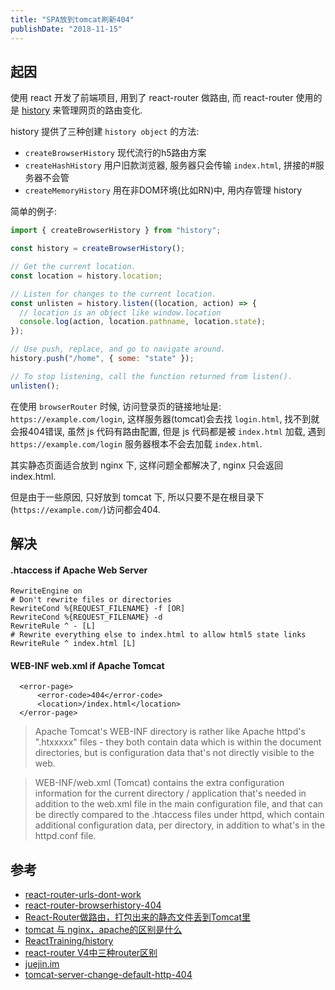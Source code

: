 ```yaml
---
title: "SPA放到tomcat刷新404"
publishDate: "2018-11-15"
---
```


## 起因

使用 react 开发了前端项目, 用到了 react-router 做路由, 而 react-router 使用的是 [history](https://github.com/ReactTraining/history) 来管理网页的路由变化.

history 提供了三种创建 `history object` 的方法:

- `createBrowserHistory` 现代流行的h5路由方案
- `createHashHistory` 用户旧款浏览器, 服务器只会传输 `index.html`, 拼接的#服务器不会管
- `createMemoryHistory` 用在非DOM环境(比如RN)中, 用内存管理 history

简单的例子:

```javascript
import { createBrowserHistory } from "history";

const history = createBrowserHistory();

// Get the current location.
const location = history.location;

// Listen for changes to the current location.
const unlisten = history.listen((location, action) => {
  // location is an object like window.location
  console.log(action, location.pathname, location.state);
});

// Use push, replace, and go to navigate around.
history.push("/home", { some: "state" });

// To stop listening, call the function returned from listen().
unlisten();
```


在使用 `browserRouter` 时候, 访问登录页的链接地址是: `https://example.com/login`, 这样服务器(tomcat)会去找 `login.html`, 找不到就会报404错误, 虽然 js 代码有路由配置, 但是 js 代码都是被 `index.html` 加载, 遇到 `https://example.com/login` 服务器根本不会去加载 `index.html`.

其实静态页面适合放到 nginx 下, 这样问题全都解决了, nginx 只会返回 index.html.

但是由于一些原因, 只好放到 tomcat 下, 所以只要不是在根目录下(`https://example.com/`)访问都会404.


## 解决

#### .htaccess if Apache Web Server

```
RewriteEngine on
# Don't rewrite files or directories
RewriteCond %{REQUEST_FILENAME} -f [OR]
RewriteCond %{REQUEST_FILENAME} -d
RewriteRule ^ - [L]
# Rewrite everything else to index.html to allow html5 state links
RewriteRule ^ index.html [L]

```

#### WEB-INF web.xml if Apache Tomcat

```
  <error-page>
	  <error-code>404</error-code>
	  <location>/index.html</location>
  </error-page>
```

> Apache Tomcat's WEB-INF directory is rather like Apache httpd's ".htxxxxx" files - they both contain data which is within the document directories, but is configuration data that's not directly visible to the web.

> WEB-INF/web.xml (Tomcat) contains the extra configuration information for the current directory / application that's needed in addition to the web.xml file in the main configuration file, and that can be directly compared to the .htaccess files under httpd, which contain additional configuration data, per directory, in addition to what's in the httpd.conf file.

## 参考


- [react-router-urls-dont-work](https://stackoverflow.com/questions/27928372/react-router-urls-dont-work-when-refreshing-or-writting-manually)
- [react-router-browserhistory-404](http://blog.codingplayboy.com/2017/12/26/react-router-browserhistory-404/)
- [React-Router做路由，打包出来的静态文件丢到Tomcat里](https://blog.csdn.net/dknightl/article/details/79282093)
- [tomcat 与 nginx，apache的区别是什么](https://www.zhihu.com/question/32212996)
- [ReactTraining/history](https://github.com/ReactTraining/history#usage)
- [react-router V4中三种router区别](https://www.zhihu.com/question/63662664)
- [juejin.im](https://juejin.im/post/5ac6f4a7f265da237314b08c)
- [tomcat-server-change-default-http-404](https://stackoverflow.com/questions/27859626/tomcat-server-change-default-http-404)

